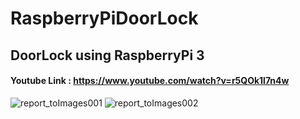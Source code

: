 # RaspberryPiDoorLock
## DoorLock using RaspberryPi 3
#### Youtube Link : https://www.youtube.com/watch?v=r5QOk1l7n4w
![report_toImages001](https://user-images.githubusercontent.com/50034678/74428892-3be64480-4e9d-11ea-8438-af68715a19d8.jpg)
![report_toImages002](https://user-images.githubusercontent.com/50034678/74428893-3d177180-4e9d-11ea-901f-b865b5b4ae3a.jpg)
